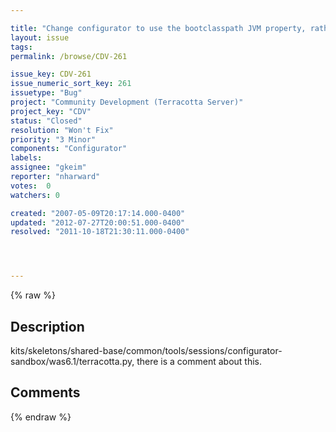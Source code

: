 ```yaml
---

title: "Change configurator to use the bootclasspath JVM property, rather than lumping the boot jar in with the generic JVM arguments"
layout: issue
tags: 
permalink: /browse/CDV-261

issue_key: CDV-261
issue_numeric_sort_key: 261
issuetype: "Bug"
project: "Community Development (Terracotta Server)"
project_key: "CDV"
status: "Closed"
resolution: "Won't Fix"
priority: "3 Minor"
components: "Configurator"
labels: 
assignee: "gkeim"
reporter: "nharward"
votes:  0
watchers: 0

created: "2007-05-09T20:17:14.000-0400"
updated: "2012-07-27T20:00:51.000-0400"
resolved: "2011-10-18T21:30:11.000-0400"




---
```


{% raw %}

## Description

<div markdown="1" class="description">

kits/skeletons/shared-base/common/tools/sessions/configurator-sandbox/was6.1/terracotta.py, there is a comment about this.

</div>

## Comments



{% endraw %}
